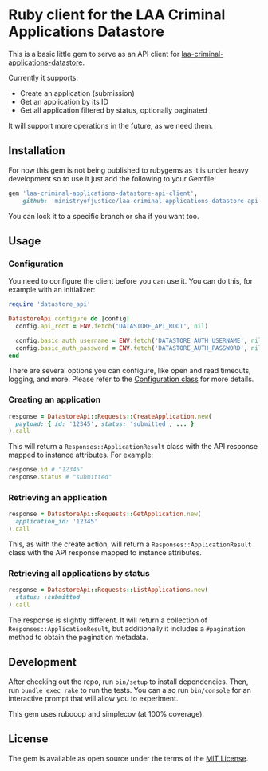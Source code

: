 # Ruby client for the LAA Criminal Applications Datastore

This is a basic little gem to serve as an API client for [laa-criminal-applications-datastore](https://github.com/ministryofjustice/laa-criminal-applications-datastore).

Currently it supports:

* Create an application (submission)
* Get an application by its ID
* Get all application filtered by status, optionally paginated

It will support more operations in the future, as we need them.

## Installation

For now this gem is not being published to rubygems as it is under heavy development so to use it just add 
the following to your Gemfile:

```ruby
gem 'laa-criminal-applications-datastore-api-client', 
    github: 'ministryofjustice/laa-criminal-applications-datastore-api-client'
```

You can lock it to a specific branch or sha if you want too.

## Usage

### Configuration

You need to configure the client before you can use it. You can do this, for example with an initializer:

```ruby
require 'datastore_api'

DatastoreApi.configure do |config|
  config.api_root = ENV.fetch('DATASTORE_API_ROOT', nil)

  config.basic_auth_username = ENV.fetch('DATASTORE_AUTH_USERNAME', nil)
  config.basic_auth_password = ENV.fetch('DATASTORE_AUTH_PASSWORD', nil)
end

````

There are several options you can configure, like open and read timeouts, logging, and more. Please refer to the [Configuration class](lib/datastore_api/configuration.rb) for more details.

### Creating an application

```ruby
response = DatastoreApi::Requests::CreateApplication.new(
  payload: { id: '12345', status: 'submitted', ... }
).call
```

This will return a `Responses::ApplicationResult` class with the API response mapped to instance attributes. For example:

```ruby
response.id # "12345"
response.status # "submitted"
```

### Retrieving an application

```ruby
response = DatastoreApi::Requests::GetApplication.new(
  application_id: '12345'
).call
```

This, as with the create action, will return a `Responses::ApplicationResult` class with the API response mapped to instance attributes.

### Retrieving all applications by status

```ruby
response = DatastoreApi::Requests::ListApplications.new(
  status: :submitted
).call
```

The response is slightly different. It will return a collection of `Responses::ApplicationResult`, but additionally it includes a `#pagination` method to obtain the pagination metadata.


## Development

After checking out the repo, run `bin/setup` to install dependencies. Then, run `bundle exec rake` to run the tests. You can also run `bin/console` for an interactive prompt that will allow you to experiment.

This gem uses rubocop and simplecov (at 100% coverage).

## License

The gem is available as open source under the terms of the [MIT License](https://opensource.org/licenses/MIT).
